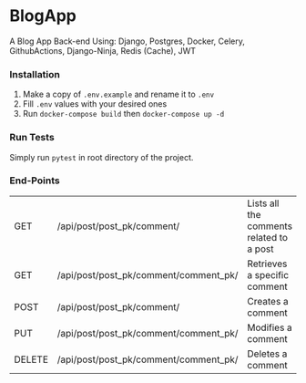 # BlogApp
A Blog App Back-end Using: Django, Postgres, Docker, Celery, GithubActions, Django-Ninja, Redis (Cache), JWT

### Installation
1. Make a copy of `.env.example` and rename it to `.env`
2. Fill `.env` values with your desired ones
3. Run `docker-compose build` then `docker-compose up -d`

### Run Tests
Simply run `pytest` in root directory of the project.


### End-Points

|   |   |                                        |
|---|---|----------------------------------------|
| GET  |  /api/post/post_pk/comment/ | Lists all the comments related to a post |
|  GET |  /api/post/post_pk/comment/comment_pk/	 | Retrieves a specific comment           |
|  POST |  /api/post/post_pk/comment/	 | Creates a comment                      |
|PUT   | /api/post/post_pk/comment/comment_pk/	  | Modifies a comment                     |
|  DELETE |  /api/post/post_pk/comment/comment_pk/ | Deletes a comment|
